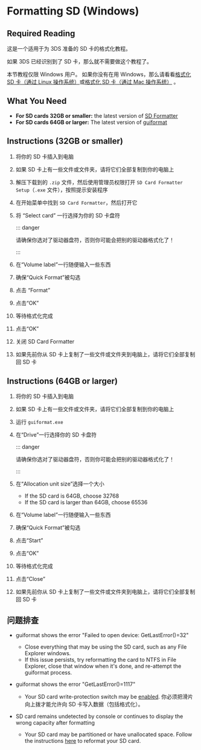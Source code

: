 # Formatting SD (Windows)

## Required Reading

这是一个适用于为 3DS 准备的 SD 卡的格式化教程。

如果 3DS 已经识别到了 SD 卡，那么就不需要做这个教程了。

本节教程仅限 Windows 用户。 如果你没有在用 Windows，那么请看看[格式化 SD 卡（通过 Linux 操作系统）](formatting-sd-\(linux\))或[格式化 SD 卡（通过 Mac 操作系统）](formatting-sd-\(mac\)) 。

## What You Need

- **For SD cards 32GB or smaller:** the latest version of [SD Formatter](https://www.sdcard.org/downloads/formatter/sd-memory-card-formatter-for-windows-download/)
- **For SD cards 64GB or larger:** The latest version of [guiformat](http://ridgecrop.co.uk/index.htm?guiformat.htm)

## Instructions (32GB or smaller)

1. 将你的 SD 卡插入到电脑

2. 如果 SD 卡上有一些文件或文件夹，请将它们全部复制到你的电脑上

3. 解压下载到的 `.zip` 文件，然后使用管理员权限打开 `SD Card Formatter Setup`（`.exe` 文件），按照提示安装程序

4. 在开始菜单中找到 `SD Card Formatter`，然后打开它

5. 将 “Select card” 一行选择为你的 SD 卡盘符

   ::: danger

   请确保你选对了驱动器盘符，否则你可能会把别的驱动器格式化了！

   :::

6. 在“Volume label”一行随便输入一些东西

7. 确保“Quick Format”被勾选

8. 点击 “Format”

9. 点击“OK”

10. 等待格式化完成

11. 点击“OK”

12. 关闭 SD Card Formatter

13. 如果先前你从 SD 卡上复制了一些文件或文件夹到电脑上，请将它们全部复制回 SD 卡

## Instructions (64GB or larger)

1. 将你的 SD 卡插入到电脑

2. 如果 SD 卡上有一些文件或文件夹，请将它们全部复制到你的电脑上

3. 运行 `guiformat.exe`

4. 在“Drive”一行选择你的 SD 卡盘符

   ::: danger

   请确保你选对了驱动器盘符，否则你可能会把别的驱动器格式化了！

   :::

5. 在“Allocation unit size”选择一个大小
   - If the SD card is 64GB, choose 32768
   - If the SD card is larger than 64GB, choose 65536

6. 在“Volume label”一行随便输入一些东西

7. 确保“Quick Format”被勾选

8. 点击“Start”

9. 点击“OK”

10. 等待格式化完成

11. 点击“Close”

12. 如果先前你从 SD 卡上复制了一些文件或文件夹到电脑上，请将它们全部复制回 SD 卡

## 问题排查

- guiformat shows the error "Failed to open device: GetLastError()=32"
  - Close everything that may be using the SD card, such as any File Explorer windows.
  - If this issue persists, try reformatting the card to NTFS in File Explorer, close that window when it's done, and re-attempt the guiformat process.

- guiformat shows the error "GetLastError()=1117"
  - Your SD card write-protection switch may be [enabled](/images/sdlock.png). 你必须把滑片向上拨才能允许向 SD 卡写入数据（包括格式化）。

- SD card remains undetected by console or continues to display the wrong capacity after formatting
  - Your SD card may be partitioned or have unallocated space. Follow the instructions [here](https://wiki.hacks.guide/wiki/SD_Clean/Windows) to reformat your SD card.
